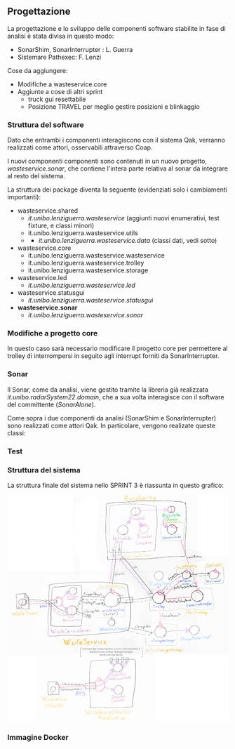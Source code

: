 ## Progettazione

La progettazione e lo sviluppo delle componenti software stabilite in fase di analisi è stata divisa in questo modo:

- SonarShim, SonarInterrupter : L. Guerra
- Sistemare Pathexec: F. Lenzi


Cose da aggiungere: 
- Modifiche a wasteservice.core
- Aggiunte a cose di altri sprint
    - truck gui resettabile
    - Posizione TRAVEL per meglio gestire posizioni e blinkaggio


### Struttura del software

Dato che entrambi i componenti interagiscono con il sistema Qak, verranno
realizzati come attori, osservabili attraverso Coap.

I nuovi componenti componenti sono contenuti in un nuovo progetto, *wasteservice.sonar*, che contiene l'intera parte relativa al sonar da integrare al resto del sistema.

La struttura dei package diventa la seguente (evidenziati solo i cambiamenti importanti):

- wasteservice.shared
    - *it.unibo.lenziguerra.wasteservice* (aggiunti nuovi enumerativi, test fixture, e classi minori)
    - it.unibo.lenziguerra.wasteservice.utils
    - + *it.unibo.lenziguerra.wasteservice.data* (classi dati, vedi sotto)
- wasteservice.core
    - it.unibo.lenziguerra.wasteservice.wasteservice
    - it.unibo.lenziguerra.wasteservice.trolley
    - it.unibo.lenziguerra.wasteservice.storage
- wasteservice.led
    - *it.unibo.lenziguerra.wasteservice.led*
- wasteservice.statusgui
    - *it.unibo.lenziguerra.wasteservice.statusgui*
- **wasteservice.sonar**
    - *it.unibo.lenziguerra.wasteservice.sonar*

### Modifiche a progetto core

In questo caso sarà necessario modificare il progetto core per permettere al
trolley di interrompersi in seguito agli interrupt forniti da SonarInterrupter.

### Sonar

Il Sonar, come da analisi, viene gestito tramite la libreria già realizzata *it.unibo.radarSystem22.domain*, che a sua volta interagisce con il software del committente (*SonarAlone*).

Come sopra i due componenti da analisi (SonarShim e SonarInterrupter) sono realizzati come attori Qak. In particolare, vengono realizate queste classi:

### Test

### Struttura del sistema

La struttura finale del sistema nello SPRINT 3 è riassunta in questo grafico: 

![modello architettura progetto](img/architettura3_progetto.jpg)

### Immagine Docker

<!-- Vengono forniti i file docker-compose elencati in seguito. Ci si può connettere alla porta 8080 per aprire l'interfaccia per i WasteTruck usata per inviare richieste, alla porta 8090 per visualizzare l'ambiente virtuale del robot, e alla porta 8095 per visualizzare WasteServiceStatusGUI. -->

<!-- - [wasteservice3.yaml](../wasteservice2_withledmock.yaml): esegue tutto il sistema in locale, usando un mock per il Led che stampa lo stato attuale su standard output. -->

<!-- - [wasteservice2\_noled.yaml](../wasteservice2_noled.yaml): esegue il sistema senza la parte di wasteservice.led; essa va eseguita fuori da Docker sul Raspberry Pi, il quale IP va configurato dentro a questo file yaml nel campo **wasteservice.led** sotto **extra_hosts** del servizio **wasteservice.statusgui**. Per trasferire facilmente i file di distribuzione al Raspberry Pi viene fornito lo script [scpDistrToRasp.sh](../wasteservice.led/scpDistrToRasp.sh), dove occorre configurare l'hostname/IP del raspberry al posto di `raspi` nei vari comandi. -->

